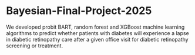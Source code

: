 # Bayesian-Final-Project-2025

We developed probit BART, random forest and XGBoost machine learning algorithms to predict whether patients with diabetes will experience a lapse in diabetic retinopathy care after a given office visit for diabetic retinopathy screening or treatment.

